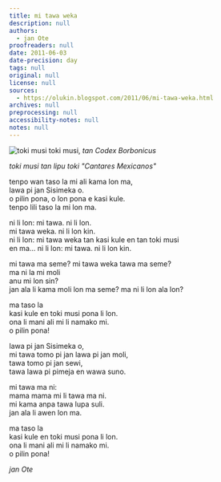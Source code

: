 ```yaml
---
title: mi tawa weka
description: null
authors:
  - jan Ote
proofreaders: null
date: 2011-06-03
date-precision: day
tags: null
original: null
license: null
sources:
  - https://olukin.blogspot.com/2011/06/mi-tawa-weka.html
archives: null
preprocessing: null
accessibility-notes: null
notes: null
---
```


![toki musi](https://blogger.googleusercontent.com/img/b/R29vZ2xl/AVvXsEh3gnDsni0ADry4Sk-DTLpa_SsbHZnMz0TAB15fk_KBUGUapOjIu3SQkNWNalVA-B6SrG_wfQ01C-1CFVFK0SdtXej_y1Lk4HmkQvBeyE4D6BYYWKnnHSbxA_9CR2HzBfa4k-5_6LvBNYYS/s320/toki-musi.jpg)
toki musi, *tan Codex Borbonicus*

*toki musi tan lipu toki "Cantares Mexicanos"*

tenpo wan taso la mi ali kama lon ma,  \
lawa pi jan Sisimeka o.  \
o pilin pona, o lon pona e kasi kule.  \
tenpo lili taso la mi lon ma.

ni li lon: mi tawa. ni li lon.  \
mi tawa weka. ni li lon kin.  \
ni li lon: mi tawa weka tan kasi kule en tan toki musi  \
en ma… ni li lon: mi tawa. ni li lon kin.

mi tawa ma seme? mi tawa weka tawa ma seme?  \
ma ni la mi moli  \
anu mi lon sin?  \
jan ala li kama moli lon ma seme? ma ni li lon ala lon?

  ma taso la  \
  kasi kule en toki musi pona li lon.  \
  ona li mani ali mi li namako mi.  \
  o pilin pona!

lawa pi jan Sisimeka o,  \
mi tawa tomo pi jan lawa pi jan moli,  \
tawa tomo pi jan sewi,  \
tawa lawa pi pimeja en wawa suno.

mi tawa ma ni:  \
mama mama mi li tawa ma ni.  \
mi kama anpa tawa lupa suli.  \
jan ala li awen lon ma.

  ma taso la  \
  kasi kule en toki musi pona li lon.  \
  ona li mani ali mi li namako mi.  \
  o pilin pona!

*jan Ote*
